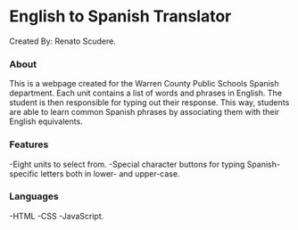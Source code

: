 # English to Spanish Translator
Created By: Renato Scudere.

### About
This is a webpage created for the Warren County Public Schools Spanish department.
Each unit contains a list of words and phrases in English. The student is then
responsible for typing out their response. This way, students are able to learn
common Spanish phrases by associating them with their English equivalents.

### Features
-Eight units to select from.
-Special character buttons for typing Spanish-specific letters both in lower- and upper-case.

### Languages
-HTML
-CSS
-JavaScript.

